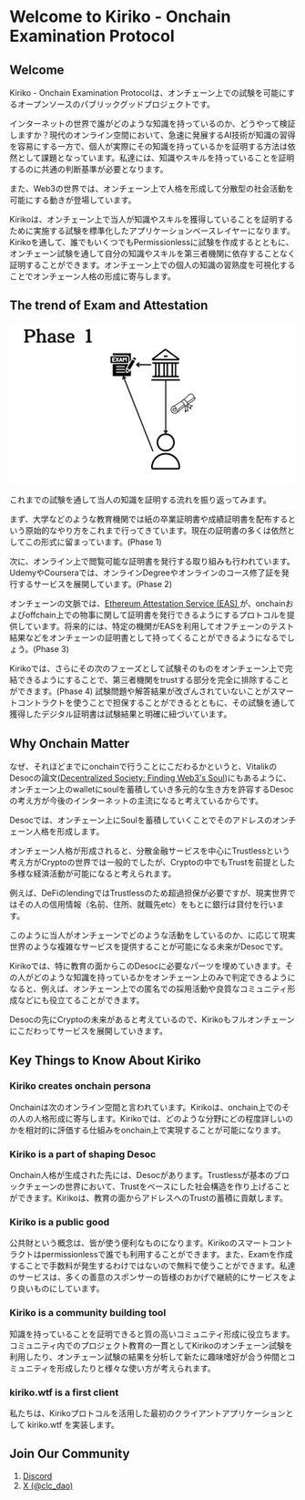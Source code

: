 # Welcome to Kiriko - Onchain Examination Protocol

## Welcome

Kiriko - Onchain Examination Protocolは、オンチェーン上での試験を可能にするオープンソースのパブリックグッドプロジェクトです。

インターネットの世界で誰がどのような知識を持っているのか、どうやって検証しますか？現代のオンライン空間において、急速に発展するAI技術が知識の習得を容易にする一方で、個人が実際にその知識を持っているかを証明する方法は依然として課題となっています。私達には、知識やスキルを持っていることを証明するのに共通の判断基準が必要となります。

また、Web3の世界では、オンチェーン上で人格を形成して分散型の社会活動を可能にする動きが登場しています。

Kirikoは、オンチェーン上で当人が知識やスキルを獲得していることを証明するために実施する試験を標準化したアプリケーションベースレイヤーになります。Kirikoを通して、誰でもいくつでもPermissionlessに試験を作成するとともに、オンチェーン試験を通して自分の知識やスキルを第三者機関に依存することなく証明することができます。オンチェーン上での個人の知識の習熟度を可視化することでオンチェーン人格の形成に寄与します。

## The trend of Exam and Attestation

![attestation-history](../images/attestation-history.gif)

これまでの試験を通して当人の知識を証明する流れを振り返ってみます。

まず、大学などのような教育機関では紙の卒業証明書や成績証明書を配布するという原始的なやり方をこれまで行ってきています。現在の証明書の多くは依然としてこの形式に留まっています。(Phase 1)

次に、オンライン上で閲覧可能な証明書を発行する取り組みも行われています。UdemyやCourseraでは、オンラインDegreeやオンラインのコース修了証を発行するサービスを展開しています。(Phase 2)

オンチェーンの文脈では、[Ethereum Attestation Service (EAS) ](https://attest.org/)が、onchainおよびoffchain上での物事に関して証明書を発行できるようにするプロトコルを提供しています。将来的には、特定の機関がEASを利用してオフチェーンのテスト結果などをオンチェーンの証明書として持ってくることができるようになるでしょう。(Phase 3)

Kirikoでは、さらにその次のフェーズとして試験そのものをオンチェーン上で完結できるようにすることで、第三者機関をtrustする部分を完全に排除することができます。(Phase 4) 試験問題や解答結果が改ざんされていないことがスマートコントラクトを使うことで担保することができるとともに、その試験を通して獲得したデジタル証明書は試験結果と明確に紐づいています。

## Why Onchain Matter

なぜ、それほどまでにonchainで行うことにこだわるかというと、VitalikのDesocの論文([Decentralized Society: Finding Web3's Soul](https://papers.ssrn.com/sol3/papers.cfm?abstract_id=4105763))にもあるように、オンチェーン上のwalletにsoulを蓄積していき多元的な生き方を許容するDesocの考え方が今後のインターネットの主流になると考えているからです。

Desocでは、オンチェーン上にSoulを蓄積していくことでそのアドレスのオンチェーン人格を形成します。

オンチェーン人格が形成されると、分散金融サービスを中心にTrustlessという考え方がCryptoの世界では一般的でしたが、Cryptoの中でもTrustを前提とした多様な経済活動が可能になると考えられます。

例えば、DeFiのlendingではTrustlessのため超過担保が必要ですが、現実世界ではその人の信用情報（名前、住所、就職先etc）をもとに銀行は貸付を行います。

このように当人がオンチェーンでどのような活動をしているのか、に応じて現実世界のような複雑なサービスを提供することが可能になる未来がDesocです。

Kirikoでは、特に教育の面からこのDesocに必要なパーツを埋めていきます。その人がどのような知識を持っているかをオンチェーン上のみで判定できるようになると、例えば、オンチェーン上での匿名での採用活動や良質なコミュニティ形成などにも役立てることができます。

Desocの先にCryptoの未来があると考えているので、Kirikoもフルオンチェーンにこだわってサービスを展開していきます。

## Key Things to Know About Kiriko

### Kiriko creates onchain persona

Onchainは次のオンライン空間と言われています。Kirikoは、onchain上でのその人の人格形成に寄与します。Kirikoでは、どのような分野にどの程度詳しいのかを相対的に評価する仕組みをonchain上で実現することが可能になります。

### Kiriko is a part of shaping Desoc

Onchain人格が生成された先には、Desocがあります。Trustlessが基本のブロックチェーンの世界において、Trustをベースにした社会構造を作り上げることができます。Kirikoは、教育の面からアドレスへのTrustの蓄積に貢献します。

### Kiriko is a public good

公共財という概念は、皆が使う便利なものになります。Kirikoのスマートコントラクトはpermissionlessで誰でも利用することができます。また、Examを作成することで手数料が発生するわけではないので無料で使うことができます。私達のサービスは、多くの善意のスポンサーの皆様のおかげで継続的にサービスをより良いものにしています。

### Kiriko is a community building tool

知識を持っていることを証明できると質の高いコミュニティ形成に役立ちます。コミュニティ内でのプロジェクト教育の一貫としてKirikoのオンチェーン試験を利用したり、オンチェーン試験の結果を分析して新たに趣味嗜好が合う仲間とコミュニティを形成したりと様々な使い方が考えられます。


### kiriko.wtf is a first client

私たちは、Kirikoプロトコルを活用した最初のクライアントアプリケーションとして kiriko.wtf を実装します。

## Join Our Community

1. [Discord](https://discord.gg/YHE4uDCVep)
2. [X (@clc_dao)](https://x.com/clc_dao)
